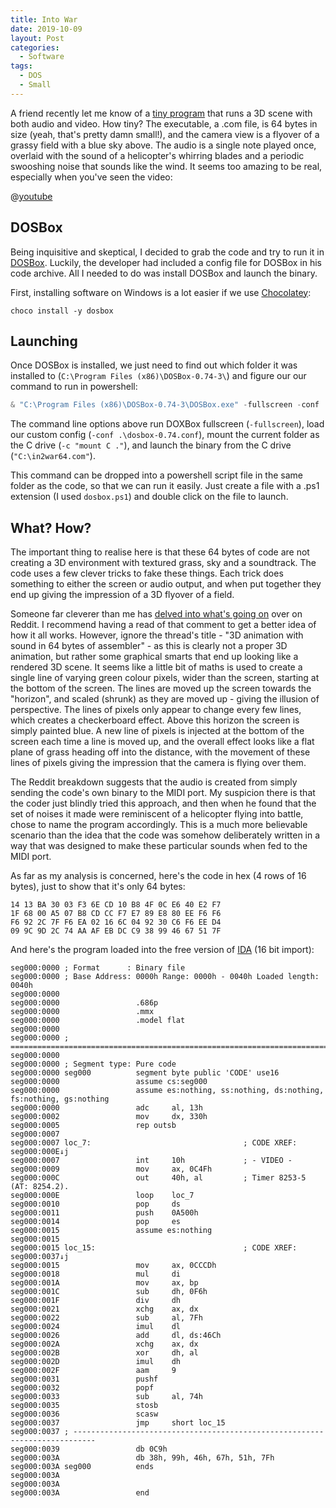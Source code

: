 ```yaml
---
title: Into War
date: 2019-10-09
layout: Post
categories:
  - Software
tags:
  - DOS
  - Small
---
```


A friend recently let me know of a [tiny program](https://www.pouet.net/prod.php?which=82902) that runs a 3D scene with both audio and video. How tiny? The executable, a .com file, is 64 bytes in size (yeah, that's pretty damn small!), and the camera view is a flyover of a grassy field with a blue sky above. The audio is a single note played once, overlaid with the sound of a helicopter's whirring blades and a periodic swooshing noise that sounds like the wind. It seems too amazing to be real, especially when you've seen the video:

<!-- more -->

@[youtube](https://youtu.be/CAAuIgjrZWY)

## DOSBox

Being inquisitive and skeptical, I decided to grab the code and try to run it in [DOSBox](https://www.dosbox.com/). Luckily, the developer had included a config file for DOSBox in his code archive. All I needed to do was install DOSBox and launch the binary.

First, installing software on Windows is a lot easier if we use [Chocolatey](https://chocolatey.org):

```
choco install -y dosbox
```

## Launching

Once DOSBox is installed, we just need to find out which folder it was installed to (`C:\Program Files (x86)\DOSBox-0.74-3\`) and figure our our command to run in powershell:

```powershell
& "C:\Program Files (x86)\DOSBox-0.74-3\DOSBox.exe" -fullscreen -conf .\dosbox-0.74.conf -c "mount C ." -c "C:\in2war64.com"
```

The command line options above run DOXBox fullscreen (`-fullscreen`), load our custom config (`-conf .\dosbox-0.74.conf`), mount the current folder as the C drive (`-c "mount C ."`), and launch the binary from the C drive (`"C:\in2war64.com"`).

This command can be dropped into a powershell script file in the same folder as the code, so that we can run it easily. Just create a file with a .ps1 extension (I used `dosbox.ps1`) and double click on the file to launch.

## What? How?

The important thing to realise here is that these 64 bytes of code are not creating a 3D environment with textured grass, sky and a soundtrack. The code uses a few clever tricks to fake these things. Each trick does something to either the screen or audio output, and when put together they end up giving the impression of a 3D flyover of a field.

Someone far cleverer than me has [delved into what's going on](https://www.reddit.com/r/tinycode/comments/d4kdco/3d_animation_with_sound_in_64_bytes_of_assembler/f0r9kob/) over on Reddit. I recommend having a read of that comment to get a better idea of how it all works. However, ignore the thread's title - "3D animation with sound in 64 bytes of assembler" - as this is clearly not a proper 3D animation, but rather some graphical smarts that end up looking like a rendered 3D scene. It seems like a little bit of maths is used to create a single line of varying green colour pixels, wider than the screen, starting at the bottom of the screen. The lines are moved up the screen towards the "horizon", and scaled (shrunk) as they are moved up - giving the illusion of perspective. The lines of pixels only appear to change every few lines, which creates a checkerboard effect. Above this horizon the screen is simply painted blue. A new line of pixels is injected at the bottom of the screen each time a line is moved up, and the overall effect looks like a flat plane of grass heading off into the distance, with the movement of these lines of pixels giving the impression that the camera is flying over them.

The Reddit breakdown suggests that the audio is created from simply sending the code's own binary to the MIDI port. My suspicion there is that the coder just blindly tried this approach, and then when he found that the set of noises it made were reminiscent of a helicopter flying into battle, chose to name the program accordingly. This is a much more believable scenario than the idea that the code was somehow deliberately written in a way that was designed to make these particular sounds when fed to the MIDI port.

As far as my analysis is concerned, here's the code in hex (4 rows of 16 bytes), just to show that it's only 64 bytes:

```hex
14 13 BA 30 03 F3 6E CD 10 B8 4F 0C E6 40 E2 F7
1F 68 00 A5 07 B8 CD CC F7 E7 89 E8 80 EE F6 F6
F6 92 2C 7F F6 EA 02 16 6C 04 92 30 C6 F6 EE D4
09 9C 9D 2C 74 AA AF EB DC C9 38 99 46 67 51 7F
```

And here's the program loaded into the free version of [IDA](https://www.hex-rays.com/products/ida/support/download_freeware.shtml) (16 bit import):

```
seg000:0000 ; Format      : Binary file
seg000:0000 ; Base Address: 0000h Range: 0000h - 0040h Loaded length: 0040h
seg000:0000
seg000:0000                 .686p
seg000:0000                 .mmx
seg000:0000                 .model flat
seg000:0000
seg000:0000 ; ===========================================================================
seg000:0000
seg000:0000 ; Segment type: Pure code
seg000:0000 seg000          segment byte public 'CODE' use16
seg000:0000                 assume cs:seg000
seg000:0000                 assume es:nothing, ss:nothing, ds:nothing, fs:nothing, gs:nothing
seg000:0000                 adc     al, 13h
seg000:0002                 mov     dx, 330h
seg000:0005                 rep outsb
seg000:0007
seg000:0007 loc_7:                                  ; CODE XREF: seg000:000E↓j
seg000:0007                 int     10h             ; - VIDEO -
seg000:0009                 mov     ax, 0C4Fh
seg000:000C                 out     40h, al         ; Timer 8253-5 (AT: 8254.2).
seg000:000E                 loop    loc_7
seg000:0010                 pop     ds
seg000:0011                 push    0A500h
seg000:0014                 pop     es
seg000:0015                 assume es:nothing
seg000:0015
seg000:0015 loc_15:                                 ; CODE XREF: seg000:0037↓j
seg000:0015                 mov     ax, 0CCCDh
seg000:0018                 mul     di
seg000:001A                 mov     ax, bp
seg000:001C                 sub     dh, 0F6h
seg000:001F                 div     dh
seg000:0021                 xchg    ax, dx
seg000:0022                 sub     al, 7Fh
seg000:0024                 imul    dl
seg000:0026                 add     dl, ds:46Ch
seg000:002A                 xchg    ax, dx
seg000:002B                 xor     dh, al
seg000:002D                 imul    dh
seg000:002F                 aam     9
seg000:0031                 pushf
seg000:0032                 popf
seg000:0033                 sub     al, 74h
seg000:0035                 stosb
seg000:0036                 scasw
seg000:0037                 jmp     short loc_15
seg000:0037 ; ---------------------------------------------------------------------------
seg000:0039                 db 0C9h
seg000:003A                 db 38h, 99h, 46h, 67h, 51h, 7Fh
seg000:003A seg000          ends
seg000:003A
seg000:003A
seg000:003A                 end
```
